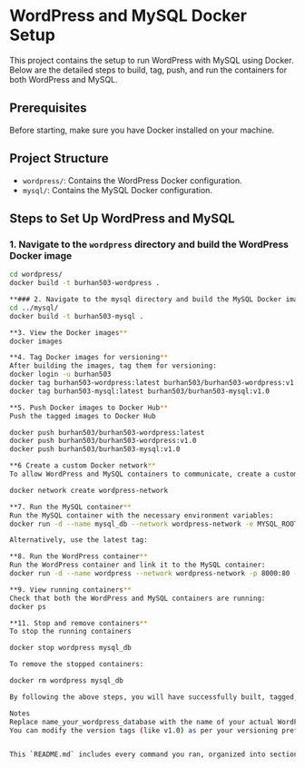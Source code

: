 # WordPress and MySQL Docker Setup

This project contains the setup to run WordPress with MySQL using Docker. Below are the detailed steps to build, tag, push, and run the containers for both WordPress and MySQL.

## Prerequisites

Before starting, make sure you have Docker installed on your machine.

## Project Structure

- `wordpress/`: Contains the WordPress Docker configuration.
- `mysql/`: Contains the MySQL Docker configuration.

## Steps to Set Up WordPress and MySQL

### 1. Navigate to the `wordpress` directory and build the WordPress Docker image

```bash
cd wordpress/
docker build -t burhan503-wordpress .

**### 2. Navigate to the mysql directory and build the MySQL Docker image**
cd ../mysql/
docker build -t burhan503-mysql .

**3. View the Docker images**
docker images

**4. Tag Docker images for versioning**
After building the images, tag them for versioning:
docker login -u burhan503
docker tag burhan503-wordpress:latest burhan503/burhan503-wordpress:v1.0
docker tag burhan503-mysql:latest burhan503/burhan503-mysql:v1.0

**5. Push Docker images to Docker Hub**
Push the tagged images to Docker Hub

docker push burhan503/burhan503-wordpress:latest
docker push burhan503/burhan503-wordpress:v1.0
docker push burhan503/burhan503-mysql:v1.0

**6 Create a custom Docker network**
To allow WordPress and MySQL containers to communicate, create a custom Docker network:

docker network create wordpress-network

**7. Run the MySQL container**
Run the MySQL container with the necessary environment variables:
docker run -d --name mysql_db --network wordpress-network -e MYSQL_ROOT_PASSWORD=wordpress_user_password -e MYSQL_DATABASE=name_your_wordpress_database -e MYSQL_USER=wordpress_user -e MYSQL_PASSWORD=wordpress_user_password burhan503-mysql:latest

Alternatively, use the latest tag:

**8. Run the WordPress container**
Run the WordPress container and link it to the MySQL container:
docker run -d --name wordpress --network wordpress-network -p 8000:80 -e WORDPRESS_DB_HOST=mysql_db:3306 -e WORDPRESS_DB_USER=wordpress_user -e WORDPRESS_DB_PASSWORD=wordpress_user_password -e WORDPRESS_DB_NAME=name_your_wordpress_database burhan503-wordpress:latest

**9. View running containers**
Check that both the WordPress and MySQL containers are running:
docker ps

**11. Stop and remove containers**
To stop the running containers

docker stop wordpress mysql_db

To remove the stopped containers:

docker rm wordpress mysql_db

By following the above steps, you will have successfully built, tagged, pushed, and run the WordPress and MySQL containers using Docker. Your WordPress application should now be accessible at http://localhost:8000.

Notes
Replace name_your_wordpress_database with the name of your actual WordPress database.
You can modify the version tags (like v1.0) as per your versioning preference.


This `README.md` includes every command you ran, organized into sections for clarity. Let me know if you'd like to add more details!

